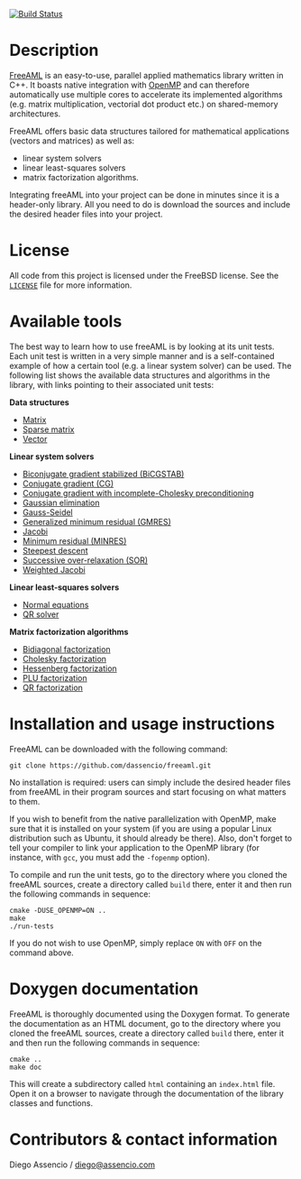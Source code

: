 [![Build Status](https://api.travis-ci.com/dassencio/freeaml.svg?branch=master)](https://travis-ci.com/dassencio/freeaml)

# Description

[FreeAML](https://github.com/dassencio/freeaml) is an easy-to-use, parallel
applied mathematics library written in C++. It boasts native integration with
[OpenMP](https://en.wikipedia.org/wiki/OpenMP)
and can therefore automatically use multiple cores to accelerate its implemented
algorithms (e.g. matrix multiplication, vectorial dot product etc.) on
shared-memory architectures.

FreeAML offers basic data structures tailored for mathematical applications
(vectors and matrices) as well as:

- linear system solvers
- linear least-squares solvers
- matrix factorization algorithms.

Integrating freeAML into your project can be done in minutes since it is a
header-only library. All you need to do is download the sources and include the
desired header files into your project.

# License

All code from this project is licensed under the FreeBSD license. See the
[`LICENSE`](https://github.com/dassencio/freeaml/tree/master/LICENSE) file for
more information.

# Available tools

The best way to learn how to use freeAML is by looking at its unit tests. Each
unit test is written in a very simple manner and is a self-contained example
of how a certain tool (e.g. a linear system solver) can be used. The following
list shows the available data structures and algorithms in the library, with
links pointing to their associated unit tests:

**Data structures**

- [Matrix](https://github.com/dassencio/freeaml/tree/master/tests/Matrix.cpp)
- [Sparse matrix](https://github.com/dassencio/freeaml/tree/master/tests/SparseMatrix.cpp)
- [Vector](https://github.com/dassencio/freeaml/tree/master/tests/Vector.cpp)

**Linear system solvers**

- [Biconjugate gradient stabilized (BiCGSTAB)](https://github.com/dassencio/freeaml/tree/master/tests/BiconjugateGradientStabilized.cpp)
- [Conjugate gradient (CG)](https://github.com/dassencio/freeaml/tree/master/tests/ConjugateGradient.cpp)
- [Conjugate gradient with incomplete-Cholesky preconditioning](https://github.com/dassencio/freeaml/tree/master/tests/IncompleteCholeskyConjugateGradient.cpp)
- [Gaussian elimination](https://github.com/dassencio/freeaml/tree/master/tests/GaussianElimination.cpp)
- [Gauss-Seidel](https://github.com/dassencio/freeaml/tree/master/tests/GaussSeidel.cpp)
- [Generalized minimum residual (GMRES)](https://github.com/dassencio/freeaml/tree/master/tests/GeneralizedMinimumResidual.cpp)
- [Jacobi](https://github.com/dassencio/freeaml/tree/master/tests/Jacobi.cpp)
- [Minimum residual (MINRES)](https://github.com/dassencio/freeaml/tree/master/tests/MinimumResidual.cpp)
- [Steepest descent](https://github.com/dassencio/freeaml/tree/master/tests/SteepestDescent.cpp)
- [Successive over-relaxation (SOR)](https://github.com/dassencio/freeaml/tree/master/tests/SuccessiveOverRelaxation.cpp)
- [Weighted Jacobi](https://github.com/dassencio/freeaml/tree/master/tests/WeightedJacobi.cpp)

**Linear least-squares solvers**

- [Normal equations](https://github.com/dassencio/freeaml/tree/master/tests/NormalEquations.cpp)
- [QR solver](https://github.com/dassencio/freeaml/tree/master/tests/QRSolver.cpp)

**Matrix factorization algorithms**

- [Bidiagonal factorization](https://github.com/dassencio/freeaml/tree/master/tests/BidiagonalFactorization.cpp)
- [Cholesky factorization](https://github.com/dassencio/freeaml/tree/master/tests/CholeskyFactorization.cpp)
- [Hessenberg factorization](https://github.com/dassencio/freeaml/tree/master/tests/HessenbergFactorization.cpp)
- [PLU factorization](https://github.com/dassencio/freeaml/tree/master/tests/PLUFactorization.cpp)
- [QR factorization](https://github.com/dassencio/freeaml/tree/master/tests/QRFactorization.cpp)

# Installation and usage instructions

FreeAML can be downloaded with the following command:

    git clone https://github.com/dassencio/freeaml.git

No installation is required: users can simply include the desired header files
from freeAML in their program sources and start focusing on what matters
to them.

If you wish to benefit from the native parallelization with OpenMP, make sure
that it is installed on your system (if you are using a popular Linux
distribution such as Ubuntu, it should already be there). Also, don't forget
to tell your compiler to link your application to the OpenMP library
(for instance, with `gcc`, you must add the `-fopenmp` option).

To compile and run the unit tests, go to the directory where you cloned the
freeAML sources, create a directory called `build` there, enter it and then run
the following commands in sequence:

    cmake -DUSE_OPENMP=ON ..
    make
    ./run-tests

If you do not wish to use OpenMP, simply replace `ON` with `OFF` on the command
above.

# Doxygen documentation

FreeAML is thoroughly documented using the Doxygen format. To generate the
documentation as an HTML document, go to the directory where you cloned the
freeAML sources, create a directory called `build` there, enter it and then run
the following commands in sequence:

    cmake ..
    make doc

This will create a subdirectory called `html` containing an `index.html` file.
Open it on a browser to navigate through the documentation of the library
classes and functions.

# Contributors & contact information

Diego Assencio / [diego@assencio.com](mailto:diego@assencio.com)

